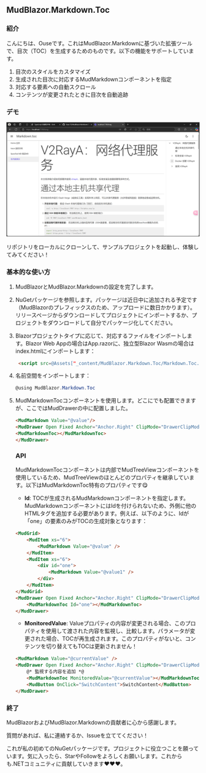 ## MudBlazor.Markdown.Toc

### 紹介

こんにちは、Ouseです。これはMudBlazor.Markdownに基づいた拡張ツールで、目次（TOC）を生成するためのものです。以下の機能をサポートしています。

1. 目次のスタイルをカスタマイズ
2. 生成された目次に対応するMudMarkdownコンポーネントを指定
3. 対応する要素への自動スクロール
4. コンテンツが変更されたときに目次を自動追跡

### デモ

![image-20250329193214217](assets/image-20250329193214217.png)

リポジトリをローカルにクローンして、サンプルプロジェクトを起動し、体験してみてください！

### 基本的な使い方

1. MudBlazorとMudBlazor.Markdownの設定を完了します。

2. NuGetパッケージを参照します。パッケージは近日中に追加される予定です（MudBlazorのプレフィックスのため、アップロードに数日かかります）。リリースページからダウンロードしてプロジェクトにインポートするか、プロジェクトをダウンロードして自分でパッケージ化してください。

3. Blazorプロジェクトタイプに応じて、対応するファイルをインポートします。Blazor Web Appの場合はApp.razorに、独立型Blazor Wasmの場合はindex.htmlにインポートします：

   ```html
    <script src=@Assets["_content/MudBlazor.Markdown.Toc/Markdown.Toc.js"] type="module"></script>
   ```

4. 名前空間をインポートします：

   ```csharp
   @using MudBlazor.Markdown.Toc
   ```

5. MudMarkdownTocコンポーネントを使用します。どこにでも配置できますが、ここではMudDrawerの中に配置しました。

   ```html
   <MudMarkdown Value="@value"/>
   <MudDrawer Open Fixed Anchor="Anchor.Right" ClipMode="DrawerClipMode.Always">
   <MudMarkdownToc></MudMarkdownToc>
   </MudDrawer>
   ```

   ### API

   MudMarkdownTocコンポーネントは内部でMudTreeViewコンポーネントを使用しているため、MudTreeViewのほとんどのプロパティを継承しています。以下はMudMarkdownToc特有のプロパティです😋

   - **Id**: TOCが生成されるMudMarkdownコンポーネントを指定します。MudMarkdownコンポーネントにはIdを付けられないため、外側に他のHTMLタグを追加する必要があります。例えば、以下のように、Idが「one」の要素のみがTOCの生成対象となります：

   ```html
   <MudGrid>
       <MudItem xs="6">
           <MudMarkdown Value="@value" />
       </MudItem>
       <MudItem xs="6">
           <div id="one">
               <MudMarkdown Value="@value1" />
           </div>
       </MudItem>
   </MudGrid>
   <MudDrawer Open Fixed Anchor="Anchor.Right" ClipMode="DrawerClipMode.Always">
       <MudMarkdownToc Id="one"></MudMarkdownToc>
   </MudDrawer>
   ```

   - **MonitoredValue**: Valueプロパティの内容が変更される場合、このプロパティを使用して渡された内容を監視し、比較します。パラメータが変更された場合、TOCが再生成されます。このプロパティがないと、コンテンツを切り替えてもTOCは更新されません！

   ```html
   <MudMarkdown Value="@currentValue" />
   <MudDrawer Open Fixed Anchor="Anchor.Right" ClipMode="DrawerClipMode.Always">
       @* 監視する内容を追加 *@
       <MudMarkdownToc MonitoredValue="@currentValue"></MudMarkdownToc>
       <MudButton OnClick="SwitchContent">SwitchContent</MudButton>
   </MudDrawer>
   ```

### 終了

MudBlazorおよびMudBlazor.Markdownの貢献者に心から感謝します。

質問があれば、私に連絡するか、Issueを立ててください！

これが私の初めてのNuGetパッケージです。プロジェクトに役立つことを願っています。気に入ったら、StarやFollowをよろしくお願いします。これからも.NETコミュニティに貢献していきます❤❤❤。